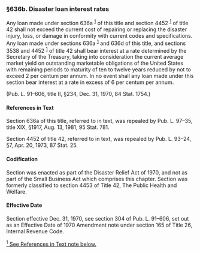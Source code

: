 ### §636b. Disaster loan interest rates ###

Any loan made under section 636a <sup><a href="#636b_1_target" name="636b_1">1</a></sup> of this title and section 4452 <sup><a href="#636b_1_target" name="636b_1">1</a></sup> of title 42 shall not exceed the current cost of repairing or replacing the disaster injury, loss, or damage in conformity with current codes and specifications. Any loan made under sections 636a <sup><a href="#636b_1_target" name="636b_1">1</a></sup> and 636d of this title, and sections 3538 and 4452 <sup><a href="#636b_1_target" name="636b_1">1</a></sup> of title 42 shall bear interest at a rate determined by the Secretary of the Treasury, taking into consideration the current average market yield on outstanding marketable obligations of the United States with remaining periods to maturity of ten to twelve years reduced by not to exceed 2 per centum per annum. In no event shall any loan made under this section bear interest at a rate in excess of 6 per centum per annum.

(Pub. L. 91–606, title II, §234, Dec. 31, 1970, 84 Stat. 1754.)

#### References in Text ####

Section 636a of this title, referred to in text, was repealed by Pub. L. 97–35, title XIX, §1917, Aug. 13, 1981, 95 Stat. 781.

Section 4452 of title 42, referred to in text, was repealed by Pub. L. 93–24, §7, Apr. 20, 1973, 87 Stat. 25.

#### Codification ####

Section was enacted as part of the Disaster Relief Act of 1970, and not as part of the Small Business Act which comprises this chapter. Section was formerly classified to section 4453 of Title 42, The Public Health and Welfare.

#### Effective Date ####

Section effective Dec. 31, 1970, see section 304 of Pub. L. 91–606, set out as an Effective Date of 1970 Amendment note under section 165 of Title 26, Internal Revenue Code.

[<sup>1</sup> See References in Text note below.](#636b_1)